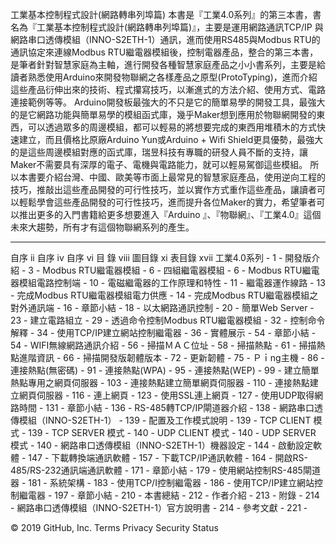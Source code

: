 工業基本控制程式設計(網路轉串列埠篇)
本書是『工業4.0系列』的第三本書，書名為『工業基本控制程式設計(網路轉串列埠篇)』，主要是運用網路通訊TCP/IP 與網路串口透傳模組（INNO-S2ETH-1）通訊，進而使用RS485與Modbus RTU的通訊協定來連線Modbus RTU繼電器模組後，控制電器產品，整合的第三本書，是筆者針對智慧家庭為主軸，進行開發各種智慧家庭產品之小小書系列，主要是給讀者熟悉使用Arduino來開發物聯網之各樣產品之原型(ProtoTyping)，進而介紹這些產品衍伸出來的技術、程式攥寫技巧，以漸進式的方法介紹、使用方式、電路連接範例等等。
Arduino開發板最強大的不只是它的簡單易學的開發工具，最強大的是它網路功能與簡單易學的模組函式庫，幾乎Maker想到應用於物聯網開發的東西，可以透過眾多的周邊模組，都可以輕易的將想要完成的東西用堆積木的方式快速建立，而且價格比原廠Arduino Yun或Arduino + Wifi Shield更具優勢，最強大的是這些周邊模組對應的函式庫，瑞昱科技有專職的研發人員不斷的支持，讓Maker不需要具有深厚的電子、電機與電路能力，就可以輕易駕御這些模組。
所以本書要介紹台灣、中國、歐美等市面上最常見的智慧家庭產品，使用逆向工程的技巧，推敲出這些產品開發的可行性技巧，並以實作方式重作這些產品，讓讀者可以輕鬆學會這些產品開發的可行性技巧，進而提升各位Maker的實力，希望筆者可以推出更多的入門書籍給更多想要進入『Arduino 』、『物聯網』、『工業4.0』這個未來大趨勢，所有才有這個物聯網系列的產生。

--------------------------------------------
自序	ii
自序	iv
自序	vi
目 錄	viii
圖目錄	xi
表目錄	xvii
工業4.0系列	- 1 -
開發版介紹	- 3 -
Modbus RTU繼電器模組	- 6 -
四組繼電器模組	- 6 -
Modbus RTU繼電器模組電路控制端	- 10 -
電磁繼電器的工作原理和特性	- 11 -
繼電器運作線路	- 13 -
完成Modbus RTU繼電器模組電力供應	- 14 -
完成Modbus RTU繼電器模組之對外通訊端	- 16 -
章節小結	- 18 -
以太網路通訊控制	- 20 -
簡單Web Server	- 23 -
建立電路組立	- 29 -
透過命令控制Modbus RTU繼電器模組	- 32 -
控制命令解釋	- 34 -
使用TCP/IP建立網站控制繼電器	- 36 -
實體展示	- 54 -
章節小結	- 54 -
WIFI無線網路通訊介紹	- 56 -
掃描ＭＡＣ位址	- 58 -
掃描熱點	- 61 -
掃描熱點進階資訊	- 66 -
掃描開發版韌體版本	- 72 -
更新韌體	- 75 -
Ｐｉng主機	- 86 -
連接熱點(無密碼)	- 91 -
連接熱點(WPA)	- 95 -
連接熱點(WEP)	- 99 -
建立簡單熱點專用之網頁伺服器	- 103 -
連接熱點建立簡單網頁伺服器	- 110 -
連接熱點建立網頁伺服器	- 116 -
連上網頁	- 123 -
使用SSL連上網頁	- 127 -
使用UDP取得網路時間	- 131 -
章節小結	- 136 -
RS-485轉TCP/IP閘道器介紹	- 138 -
網路串口透傳模組（INNO-S2ETH-1）	- 139 -
配置及工作模式說明	- 139 -
TCP CLIENT 模式	- 139 -
TCP SERVER 模式	- 140 -
UDP CLIENT 模式	- 140 -
UDP SERVER 模式	- 140 -
網路串口透傳模組（INNO-S2ETH-1）機器設定	- 144 -
啟動設定軟體	- 147 -
下載轉換端通訊軟體	- 157 -
下載TCP/IP通訊軟體	- 164 -
開啟RS-485/RS-232通訊端通訊軟體	- 171 -
章節小結	- 179 -
使用網站控制RS-485閘道器	- 181 -
系統架構	- 183 -
使用TCP/I控制繼電器	- 186 -
使用TCP/IP建立網站控制繼電器	- 197 -
章節小結	- 210 -
本書總結	- 212 -
作者介紹	- 213 -
附錄	- 214 -
網路串口透傳模組（INNO-S2ETH-1）官方說明書	- 214 -
參考文獻	- 221 -


© 2019 GitHub, Inc.
Terms
Privacy
Security
Status
